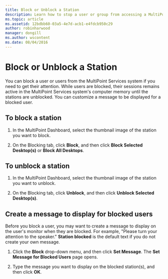 ```yaml
---
title: Block or Unblock a Station
description: Learn how to stop a user or group from accessing a MultiPoint Services system.
ms.topic: article
ms.assetid: 12bdbb60-03a5-4e7d-acb1-e4fdcb950c29
author: robinharwood
manager: dongill
ms.author: wscontent
ms.date: 08/04/2016
---
```

# Block or Unblock a Station
You can block a user or users from the MultiPoint Services system if you need to get their attention. While users are blocked, their sessions remains active in the MultiPoint Services system's computer memory until the stations are unblocked. You can customize a message to be displayed for a blocked user.

## To block a station

1.  In the MultiPoint Dashboard, select the thumbnail image of the station you want to block.

2.  On the Blocking tab, click **Block**, and then click **Block Selected Desktop(s)** or **Block All Desktops**.

## To unblock a station

1.  In the MultiPoint Dashboard, select the thumbnail image of the station you want to unblock.

2.  On the Blocking tab, click **Unblock**, and then click **Unblock Selected Desktop(s)**.

## Create a message to display for blocked users
Before you block a user, you may want to create a message to display on the user's monitor when they are blocked. For example, "Please turn your attention to the speaker." **Station blocked** is the default text if you do not create your own message.

1.  Click the **Block** drop-down menu, and then click **Set Message**. The **Set Message for Blocked Users** page opens.

2.  Type the message you want to display on the blocked station(s), and then click **OK**.
